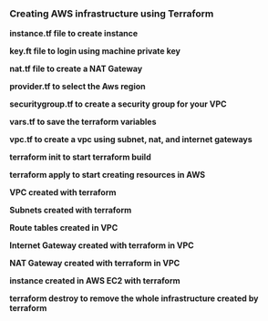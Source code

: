 <h3> Creating AWS infrastructure using Terraform </h3>

**instance.tf file to create instance**

**key.ft file to login using machine private key**

**nat.tf file to create a NAT Gateway**

**provider.tf to select the Aws region**

**securitygroup.tf to create a security group for your VPC**

**vars.tf to save the terraform variables**

**vpc.tf to create a vpc using subnet, nat, and internet gateways**

**terraform init to start terraform build**

**terraform apply to start creating resources in AWS**

**VPC created with terraform**

**Subnets created with terraform**

**Route tables created in VPC**

**Internet Gateway created with terraform in VPC**

**NAT Gateway created with terraform in VPC**

**instance created in AWS EC2 with terraform**

**terraform destroy to remove the whole infrastructure created by terraform**
